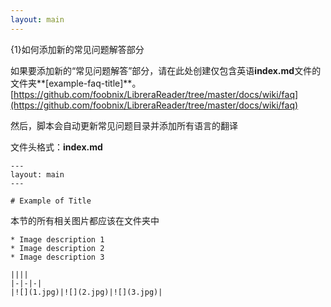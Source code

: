 ```yaml
---
layout: main
---
```


{1}如何添加新的常见问题解答部分

如果要添加新的“常见问题解答”部分，请在此处创建仅包含英语**index.md**文件的文件夹**[example-faq-title]**。
[https://github.com/foobnix/LibreraReader/tree/master/docs/wiki/faq](https://github.com/foobnix/LibreraReader/tree/master/docs/wiki/faq)

然后，脚本会自动更新常见问题目录并添加所有语言的翻译

文件头格式：**index.md**

```
---
layout: main
---

# Example of Title
```

本节的所有相关图片都应该在文件夹中

```
* Image description 1
* Image description 2
* Image description 3

||||
|-|-|-|
|![](1.jpg)|![](2.jpg)|![](3.jpg)|
```
